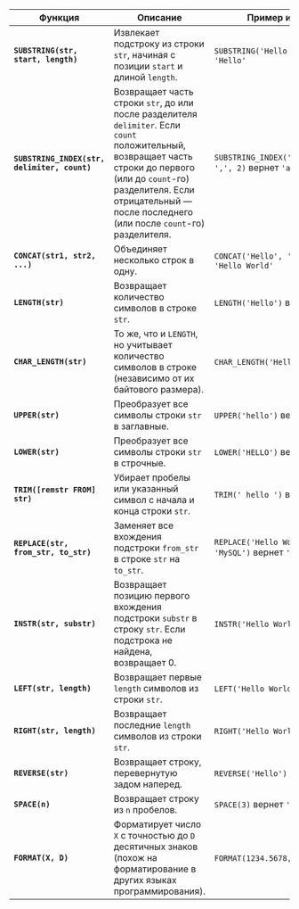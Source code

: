 | Функция                                      | Описание                                                                                                                                                                                                                                       | Пример использования                                                     |
| -------------------------------------------- | ---------------------------------------------------------------------------------------------------------------------------------------------------------------------------------------------------------------------------------------------- | ------------------------------------------------------------------------ |
| **`SUBSTRING(str, start, length)`**          | Извлекает подстроку из строки `str`, начиная с позиции `start` и длиной `length`.                                                                                                                                                              | `SUBSTRING('Hello World', 1, 5)` вернет `'Hello'`                        |
| **`SUBSTRING_INDEX(str, delimiter, count)`** | Возвращает часть строки `str`, до или после разделителя `delimiter`. Если `count` положительный, возвращает часть строки до первого (или до `count`-го) разделителя. Если отрицательный — после последнего (или после `count`-го) разделителя. | `SUBSTRING_INDEX('apple,banana,cherry', ',', 2)` вернет `'apple,banana'` |
| **`CONCAT(str1, str2, ...)`**                | Объединяет несколько строк в одну.                                                                                                                                                                                                             | `CONCAT('Hello', ' ', 'World')` вернет `'Hello World'`                   |
| **`LENGTH(str)`**                            | Возвращает количество символов в строке `str`.                                                                                                                                                                                                 | `LENGTH('Hello')` вернет `5`                                             |
| **`CHAR_LENGTH(str)`**                       | То же, что и `LENGTH`, но учитывает количество символов в строке (независимо от их байтового размера).                                                                                                                                         | `CHAR_LENGTH('Hello')` вернет `5`                                        |
| **`UPPER(str)`**                             | Преобразует все символы строки `str` в заглавные.                                                                                                                                                                                              | `UPPER('hello')` вернет `'HELLO'`                                        |
| **`LOWER(str)`**                             | Преобразует все символы строки `str` в строчные.                                                                                                                                                                                               | `LOWER('HELLO')` вернет `'hello'`                                        |
| **`TRIM([remstr FROM] str)`**                | Убирает пробелы или указанный символ с начала и конца строки `str`.                                                                                                                                                                            | `TRIM(' hello ')` вернет `'hello'`                                       |
| **`REPLACE(str, from_str, to_str)`**         | Заменяет все вхождения подстроки `from_str` в строке `str` на `to_str`.                                                                                                                                                                        | `REPLACE('Hello World', 'World', 'MySQL')` вернет `'Hello MySQL'`        |
| **`INSTR(str, substr)`**                     | Возвращает позицию первого вхождения подстроки `substr` в строку `str`. Если подстрока не найдена, возвращает 0.                                                                                                                               | `INSTR('Hello World', 'World')` вернет `7`                               |
| **`LEFT(str, length)`**                      | Возвращает первые `length` символов из строки `str`.                                                                                                                                                                                           | `LEFT('Hello World', 5)` вернет `'Hello'`                                |
| **`RIGHT(str, length)`**                     | Возвращает последние `length` символов из строки `str`.                                                                                                                                                                                        | `RIGHT('Hello World', 5)` вернет `'World'`                               |
| **`REVERSE(str)`**                           | Возвращает строку, перевернутую задом наперед.                                                                                                                                                                                                 | `REVERSE('Hello')` вернет `'olleH'`                                      |
| **`SPACE(n)`**                               | Возвращает строку из `n` пробелов.                                                                                                                                                                                                             | `SPACE(3)` вернет `' '`                                                  |
| **`FORMAT(X, D)`**                           | Форматирует число `X` с точностью до `D` десятичных знаков (похож на форматирование в других языках программирования).                                                                                                                         | `FORMAT(1234.5678, 2)` вернет `'1,234.57'`                               |